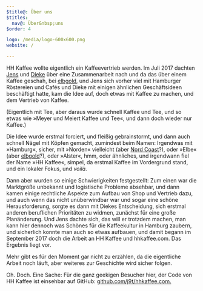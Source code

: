 ```yaml
---
$title@: Über uns
$titles:
  nav@: Über&nbsp;uns
$order: 4

logo: /media/logo-600x600.png
website: /

---
```

HH Kaffee wollte eigentlich ein Kaffeevertrieb werden. Im Juli 2017 dachten [Jens](https://meiert.com/) und [Dieke](http://www.diekemeyer.com/) über eine Zusammenarbeit nach und da das über einem Kaffee geschah, bei [elbgold]([url('/content/roasters/elbgold.md')]), und Jens sich vorher viel mit Hamburger Röstereien und Cafés und Dieke mit einigen ähnlichen Geschäftsideen beschäftigt hatte, kam die Idee auf, doch etwas mit Kaffee zu machen, und dem Vertrieb von Kaffee.

(Eigentlich mit Tee, aber daraus wurde schnell Kaffee und Tee, und so etwas wie »Meyer und Meiert Kaffee und Tee«, und dann doch wieder nur Kaffee.)

Die Idee wurde erstmal forciert, und fleißig gebrainstormt, und dann auch schnell Nägel mit Köpfen gemacht, zumindest beim Namen: Irgendwas mit »Hamburg«, sicher, mit »Norden« vielleicht (aber [Nord Coast]([url('/content/roasters/nord-coast.md')])?), oder »Elbe« (aber [elbgold]([url('/content/roasters/elbgold.md')])?), oder »Alster«, hmm, oder ähnliches, und irgendwann fiel der Name »HH Kaffee«, simpel, da erstmal Kaffee im Vordergrund stand, und ein lokaler Fokus, und _voilà_.

Dann aber wurden so einige Schwierigkeiten festgestellt: Zum einen war die Marktgröße unbekannt und logistische Probleme absehbar, und dann kamen einige rechtliche Aspekte zum Aufbau von Shop und Vertrieb dazu, und auch wenn das nicht unüberwindbar war und sogar eine schöne Herausforderung, sorgte es dann mit Diekes Entscheidung, sich erstmal anderen beruflichen Prioritäten zu widmen, zunächst für eine große Planänderung. Und Jens dachte sich, das will er trotzdem machen, man kann hier dennoch was Schönes für die Kaffeekultur in Hamburg zaubern, und sicherlich konnte man auch so etwas aufbauen, und damit begann im September 2017 doch die Arbeit an HH Kaffee und hhkaffee.com. Das Ergebnis liegt vor.

Mehr gibt es für den Moment gar nicht zu erzählen, da die eigentliche Arbeit noch läuft, aber weiteres zur Geschichte wird sicher folgen.

Oh. Doch. Eine Sache: Für die ganz geekigen Besucher hier, der Code von HH Kaffee ist einsehbar auf GitHub: [github.com/j9t/hhkaffee.com.](https://github.com/j9t/hhkaffee.com)  